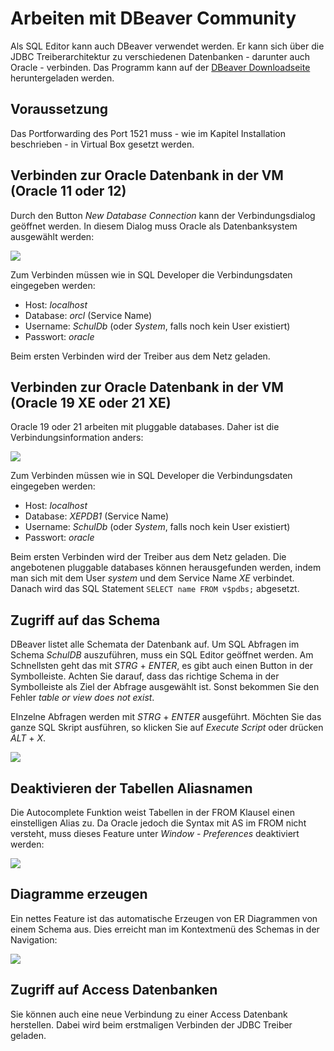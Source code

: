 # Arbeiten mit DBeaver Community

Als SQL Editor kann auch DBeaver verwendet werden. Er kann sich über die JDBC Treiberarchitektur
zu verschiedenen Datenbanken - darunter auch Oracle - verbinden. Das Programm kann auf der [DBeaver Downloadseite](https://dbeaver.io/download/)
heruntergeladen werden.

## Voraussetzung

Das Portforwarding des Port 1521 muss - wie im Kapitel Installation beschrieben - in Virtual Box
gesetzt werden.

## Verbinden zur Oracle Datenbank in der VM (Oracle 11 oder 12)

Durch den Button *New Database Connection* kann der Verbindungsdialog geöffnet werden. In diesem Dialog
muss Oracle als Datenbanksystem ausgewählt werden:

![](dbeaver01.png)

Zum Verbinden müssen wie in SQL Developer die Verbindungsdaten eingegeben werden:
- Host: *localhost*
- Database: *orcl* (Service Name)
- Username: *SchulDb* (oder *System*, falls noch kein User existiert)
- Passwort: *oracle*

Beim ersten Verbinden wird der Treiber aus dem Netz geladen.

## Verbinden zur Oracle Datenbank in der VM (Oracle 19 XE oder 21 XE)

Oracle 19 oder 21 arbeiten mit pluggable databases. Daher ist die Verbindungsinformation anders:

![](dbeaver01.png)

Zum Verbinden müssen wie in SQL Developer die Verbindungsdaten eingegeben werden:
- Host: *localhost*
- Database: *XEPDB1* (Service Name)
- Username: *SchulDb* (oder *System*, falls noch kein User existiert)
- Passwort: *oracle*

Beim ersten Verbinden wird der Treiber aus dem Netz geladen. Die angebotenen pluggable databases
können herausgefunden werden, indem man sich mit dem User *system* und dem Service Name *XE*
verbindet. Danach wird das SQL Statement `SELECT name FROM v$pdbs;` abgesetzt.

## Zugriff auf das Schema

DBeaver listet alle Schemata der Datenbank auf. Um SQL Abfragen im Schema *SchulDB*
auszuführen, muss ein SQL Editor geöffnet werden. Am Schnellsten geht das mit *STRG* + *ENTER*, es gibt
auch einen Button in der Symbolleiste. Achten Sie darauf, dass das richtige Schema in der Symbolleiste
als Ziel der Abfrage ausgewählt ist. Sonst bekommen Sie den Fehler *table or view does not exist*.

EInzelne Abfragen werden mit *STRG* + *ENTER* ausgeführt. Möchten Sie das ganze SQL Skript ausführen, so
klicken Sie auf *Execute Script* oder drücken *ALT* + *X*.

![](dbeaver03.png)

## Deaktivieren der Tabellen Aliasnamen

Die Autocomplete Funktion weist Tabellen in der FROM Klausel einen einstelligen Alias zu. Da Oracle jedoch
die Syntax mit AS im FROM nicht versteht, muss dieses Feature unter *Window* - *Preferences* deaktiviert werden:

![](dbeaver5.png)

## Diagramme erzeugen

Ein nettes Feature ist das automatische Erzeugen von ER Diagrammen von einem Schema aus. Dies erreicht
man im Kontextmenü des Schemas in der Navigation:

![](dbeaver04a.png)

## Zugriff auf Access Datenbanken

Sie können auch eine neue Verbindung zu einer Access Datenbank herstellen. Dabei wird beim erstmaligen
Verbinden der JDBC Treiber geladen.


